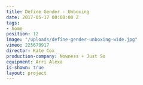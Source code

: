 ```yaml
---
title: Define Gender - Unboxing
date: 2017-05-17 00:00:00 Z
tags:
- home
position: 12
image: "/uploads/define-gender-unboxing-wide.jpg"
vimeo: 225679917
director: Kate Cox
production-company: Nowness + Just So
equipment: Arri Alexa
is-shown: true
layout: project
---
```


